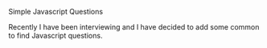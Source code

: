 Simple Javascript Questions


Recently I have been interviewing and I have decided to add some common to find Javascript questions.
